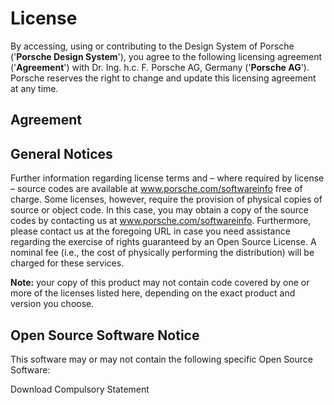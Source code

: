 # License

By accessing, using or contributing to the Design System of Porsche ('**Porsche Design System**'), you agree to the
following licensing agreement ('**Agreement**') with Dr. Ing. h.c. F. Porsche AG, Germany ('**Porsche AG**'). Porsche
reserves the right to change and update this licensing agreement at any time.

<TableOfContents></TableOfContents>

## Agreement

<Markdown>
  <component :is="license"></component>
</Markdown>

## General Notices

Further information regarding license terms and – where required by license – source codes are available at
<p-link-pure :theme="this.$store.getters.storefrontTheme" icon="none" target="_blank" href="https://www.porsche.com/softwareinfo">www.porsche.com/softwareinfo</p-link-pure>
free of charge. Some licenses, however, require the provision of physical copies of source or object code. In this case,
you may obtain a copy of the source codes by contacting us at
<p-link-pure :theme="this.$store.getters.storefrontTheme" icon="none" target="_blank" href="https://www.porsche.com/softwareinfo">www.porsche.com/softwareinfo</p-link-pure>.
Furthermore, please contact us at the foregoing URL in case you need assistance regarding the exercise of rights
guaranteed by an Open Source License. A nominal fee (i.e., the cost of physically performing the distribution) will be
charged for these services.

**Note:** your copy of this product may not contain code covered by one or more of the licenses listed here, depending
on the exact product and version you choose.

## Open Source Software Notice

This software may or may not contain the following specific Open Source Software:

<p-link-pure :theme="this.$store.getters.storefrontTheme" icon="download" href="assets/compulsory-statement.txt" download>Download
Compulsory Statement</p-link-pure>

<script lang="ts">
import Vue from 'vue';
import Component from 'vue-class-component';
import Markdown from '@/components/Markdown.vue';

@Component({
  components: {
    Markdown,
  },
})
export default class Code extends Vue {
  license = '';

  async mounted() {
    this.license = (await import('@/../../../LICENSE.md')).default; 
  }
}
</script>

<style scoped lang="scss">
  @use '@porsche-design-system/components-js/styles' as *;

  // override nested Markdown component's `p:first-child: { margin-top: 0 }`  
  :deep(#agreement) {
    margin-bottom: $pds-spacing-fluid-small;
  }
</style>
